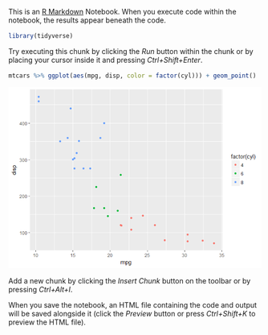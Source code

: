 This is an [R Markdown](http://rmarkdown.rstudio.com) Notebook. When you execute code within the notebook, the results appear beneath the code.

``` r
library(tidyverse)
```

Try executing this chunk by clicking the *Run* button within the chunk or by placing your cursor inside it and pressing *Ctrl+Shift+Enter*.

``` r
mtcars %>% ggplot(aes(mpg, disp, color = factor(cyl))) + geom_point()
```

![](/rmarkdown_test_files/figure-markdown_github/unnamed-chunk-2-1.png)

Add a new chunk by clicking the *Insert Chunk* button on the toolbar or by pressing *Ctrl+Alt+I*.

When you save the notebook, an HTML file containing the code and output will be saved alongside it (click the *Preview* button or press *Ctrl+Shift+K* to preview the HTML file).

